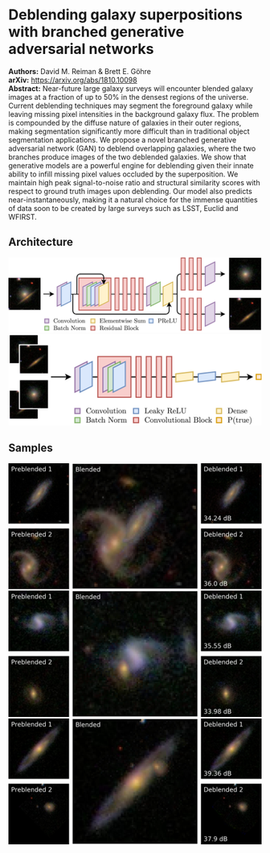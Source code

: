 # Deblending galaxy superpositions with branched generative adversarial networks

**Authors:** David M. Reiman & Brett E. Göhre  
**arXiv:** https://arxiv.org/abs/1810.10098  
**Abstract:** Near-future large galaxy surveys will encounter blended galaxy images at a fraction of up to 50% in the densest regions of the universe. Current deblending techniques may segment the foreground galaxy while leaving missing pixel intensities in the background galaxy flux. The problem is compounded by the diffuse nature of galaxies in their outer regions, making segmentation significantly more difficult than in traditional object segmentation applications. We propose a novel branched generative adversarial network (GAN) to deblend overlapping galaxies, where the two branches produce images of the two deblended galaxies. We show that generative models are a powerful engine for deblending given their innate ability to infill missing pixel values occluded by the superposition. We maintain high peak signal-to-noise ratio and structural similarity scores with respect to ground truth images upon deblending. Our model also predicts near-instantaneously, making it a natural choice for the immense quantities of data soon to be created by large surveys such as LSST, Euclid and WFIRST.

## Architecture

<img src="/docs/figures/generator.png"><br>
<img src="/docs/figures/discriminator.png">

## Samples

<img src="/docs/figures/sample-1.png"><br>
<img src="/docs/figures/sample-2.png"><br>
<img src="/docs/figures/sample-3.png"><br>
